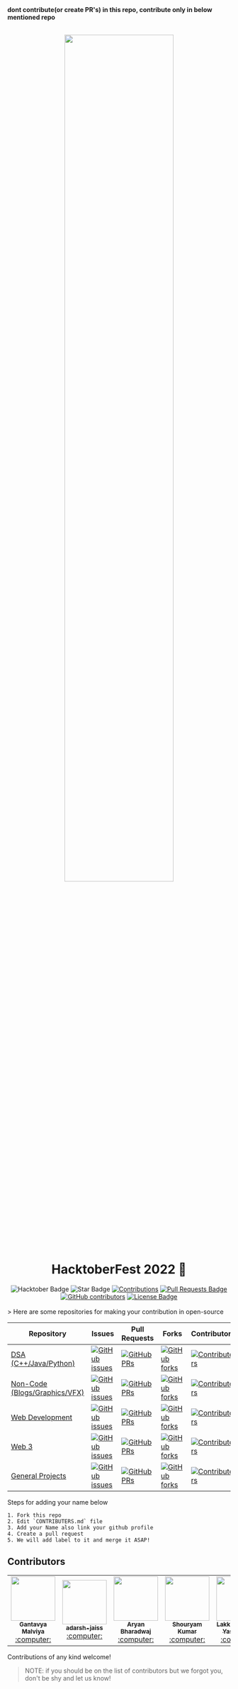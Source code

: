 <div align="centre">
    <b>dont contribute(or create PR's) in this repo, contribute only in below mentioned repo</b>
</div>
<br/>
<p align="center">
    <a href="https://hacktoberfest.com/">
        <img src="https://user-images.githubusercontent.com/39916680/193060738-1facbd63-c6a3-4f84-9473-f9d7b2ee7f8c.png" width="70%">
    </a>
</p>

<h1 align="center"> HacktoberFest 2022 🎉</h1>

<div align="center">
  
<img src="https://img.shields.io/badge/HacktoberFest-2022-blueviolet" alt="Hacktober Badge"/>
 <img src="https://img.shields.io/static/v1?label=%F0%9F%8C%9F&message=If%20Useful&style=style=flat&color=BC4E99" alt="Star Badge"/>
 <a href="https://github.com/codemistic" ><img src="https://img.shields.io/badge/Contributions-welcome-violet.svg?style=flat&logo=git" alt="Contributions" /></a>
<a href="https://github.com/codemistic/HacktoberFest/pulls"><img src="https://img.shields.io/github/issues-pr/codemistic/hacktoberfest" alt="Pull Requests Badge"/></a>
<a href="https://github.com/codemistic/hacktoberfest/graphs/contributors"><img alt="GitHub contributors" src="https://img.shields.io/github/contributors/codemistic/hacktoberfest?color=2b9348"></a>
<a href="https://github.com/codemistic/hacktoberfest/blob/master/LICENSE"><img src="https://img.shields.io/github/license/codemistic/hacktoberfest?color=2b9348" alt="License Badge"/></a>

</div>

<br/>
> Here are some repositories for making your contribution in open-source


| Repository                                                  | Issues                                                                                                                                                           | Pull Requests                                                                                                                                                     | Forks     | Contributors                                                                                                                                                        |
| ----------------------------------------------------------- | ---------------------------------------------------------------------------------------------------------------------------------------------------------------- | ----------------------------------------------------------------------------------------------------------------------------------------------------------------- | ----------------------------------------------------------------------------------------------------------------------------------------------------------------- | ------- |
| [DSA (C++/Java/Python)](https://github.com/codemistic/Data-Structures-and-Algorithms)         | [![GitHub issues](https://img.shields.io/github/issues/codemistic/Data-Structures-and-Algorithms?color=pink&logo=github)](https://github.com/codemistic/Data-Structures-and-Algorithms/issues)         | [![GitHub PRs](https://img.shields.io/github/issues-pr/codemistic/Data-Structures-and-Algorithms?style=social&logo=github)](https://github.com/codemistic/Data-Structures-and-Algorithms/pulls)         | [![GitHub forks](https://img.shields.io/github/forks/codemistic/Data-Structures-and-Algorithms?logo=git)](https://github.com/codemistic/Data-Structures-and-Algorithms/network)                         | [![Contributors](https://img.shields.io/github/contributors/codemistic/Data-Structures-and-Algorithms?color=2b9348)](https://github.com/codemistic/Data-Structures-and-Algorithms/graphs/contributors)                         |
| [Non-Code (Blogs/Graphics/VFX)](https://github.com/codemistic/Non-Code)         | [![GitHub issues](https://img.shields.io/github/issues/codemistic/Non-Code?color=pink&logo=github)](https://github.com/codemistic/Non-Code/issues)         | [![GitHub PRs](https://img.shields.io/github/issues-pr/codemistic/Non-Code?style=social&logo=github)](https://github.com/codemistic/Non-Code/pulls)         | [![GitHub forks](https://img.shields.io/github/forks/codemistic/Non-Code?logo=git)](https://github.com/codemistic/Non-Code/network)                         | [![Contributors](https://img.shields.io/github/contributors/codemistic/Non-Code?color=2b9348)](https://github.com/codemistic/Non-Code/graphs/contributors)                         |
| [Web Development](https://github.com/codemistic/Web-Development)         | [![GitHub issues](https://img.shields.io/github/issues/codemistic/Web-Development?color=pink&logo=github)](https://github.com/codemistic/Web-Development/issues)         | [![GitHub PRs](https://img.shields.io/github/issues-pr/codemistic/Web-Development?style=social&logo=github)](https://github.com/codemistic/Web-Development/pulls)         | [![GitHub forks](https://img.shields.io/github/forks/codemistic/Web-Development?logo=git)](https://github.com/codemistic/Web-Development/network)                         | [![Contributors](https://img.shields.io/github/contributors/codemistic/Web-Development?color=2b9348)](https://github.com/codemistic/Web-Development/graphs/contributors)                         |
| [Web 3](https://github.com/codemistic/Web3)         | [![GitHub issues](https://img.shields.io/github/issues/codemistic/Web3?color=pink&logo=github)](https://github.com/codemistic/Web3/issues)         | [![GitHub PRs](https://img.shields.io/github/issues-pr/codemistic/Web3?style=social&logo=github)](https://github.com/codemistic/Web3/pulls)         | [![GitHub forks](https://img.shields.io/github/forks/codemistic/Web3?logo=git)](https://github.com/codemistic/Web3/network)                         | [![Contributors](https://img.shields.io/github/contributors/codemistic/Web3?color=2b9348)](https://github.com/codemistic/Web3/graphs/contributors)                         |
| [General Projects](https://github.com/codemistic/General-Projects)         | [![GitHub issues](https://img.shields.io/github/issues/codemistic/General-Projects?color=pink&logo=github)](https://github.com/codemistic/General-Projects/issues)         | [![GitHub PRs](https://img.shields.io/github/issues-pr/codemistic/General-Projects?style=social&logo=github)](https://github.com/codemistic/General-Projects/pulls)         | [![GitHub forks](https://img.shields.io/github/forks/codemistic/General-Projects?logo=git)](https://github.com/codemistic/General-Projects/network)                         | [![Contributors](https://img.shields.io/github/contributors/codemistic/General-Projects?color=2b9348)](https://github.com/codemistic/General-Projects/graphs/contributors)                         |


Steps for adding your name below

    1. Fork this repo
    2. Edit `CONTRIBUTERS.md` file
    3. Add your Name also link your github profile
    4. Create a pull request
    5. We will add label to it and merge it ASAP!



## Contributors

<!-- ALL-CONTRIBUTORS-LIST:START - Do not remove or modify this section -->
<!-- prettier-ignore-start -->
<!-- markdownlint-disable -->

<table>
<tr>
<td align="center"><a href="https://github.com/gantavyamalviya"><kbd><img src="https://avatars3.githubusercontent.com/gantavyamalviya?size=400" width="100px;" alt=""/></kbd><br /><sub><b>Gantavya Malviya</b></sub></a><br /><a href="https://linktr.ee/gantavyamalviya" title="Code"> :computer: </a> </td>
    
<td align="center"><a href="https://github.com/adarsh-jaiss"><kbd><img src="https://avatars3.githubusercontent.com/adarsh-jaiss?size=400" width="100px;" alt=""/></kbd><br /><sub><b>adarsh-jaiss</b></sub></a><br /><a href="https://github.com/adarsh-jaiss/hacktoberfest/commits?author=adarsh-jaiss" title="Code"> :computer: </a> </td>

<td align="center"><a href="https://github.com/weebo-ary"><kbd><img src="https://avatars3.githubusercontent.com/weebo-ary?size=400" width="100px;" alt=""/></kbd><br /><sub><b>Aryan Bharadwaj</b></sub></a><br /><a href="https://github.com/weebo-ary/hacktoberfest/commits?author=adarsh-jaiss" title="Code"> :computer: </a> </td>
    
<td align="center"><a href="https://github.com/shouryam-kumar"><kbd><img src="https://avatars3.githubusercontent.com/shouryam-kumar?size=400" width="100px;" alt=""/></kbd><br /><sub><b>Shouryam Kumar</b></sub></a><br /><a href="https://github.com/shouryam-kumar/hacktoberfest/commits?author=shouryam-kumar" title="Code"> :computer: </a> </td>


<td align="center"><a href="https://github.com/YashwanthLakkimsetti"><kbd><img src="https://avatars3.githubusercontent.com/YashwanthLakkimsetti?size=400" width="100px;" alt=""/></kbd><br /><sub><b>Lakkimsetti Sai Yashwanth</b></sub></a><br /><a href="https://github.com/YashwanthLakkimsetti/hacktoberfest/commits?author=YashwanthLakkimsetti" title="Code"> :computer: </a> </td>
    
</tr>
</table>
<!-- markdownlint-enable -->
<!-- prettier-ignore-end -->
<!-- ALL-CONTRIBUTORS-LIST:END -->

Contributions of any kind welcome!

>    NOTE: if you should be on the list of contributors but we forgot you, don't be shy and let us know!
